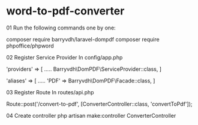 # word-to-pdf-converter

01 Run the following commands one by one:

composer require barryvdh/laravel-dompdf
composer require phpoffice/phpword

02 Register Service Provider In config/app.php

'providers' => [
 .....
 Barryvdh\DomPDF\ServiceProvider::class,
]

'aliases' => [
 .....
 'PDF' => Barryvdh\DomPDF\Facade::class,
]

03 Register Route In routes/api.php

Route::post('/convert-to-pdf', [ConverterController::class, 'convertToPdf']);

04 Create controller
php artisan make:controller ConverterController

